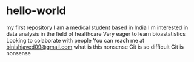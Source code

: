 # hello-world
my first repository 
I am a medical student based in India 
I m interested in data analysis in the field of healthcare
Very eager to learn bioastatistics
Looking to colaborate with people
You can reach me at binishjaved09@gmail.com
what is this nonsense
Git is so difficult 
Git is nonsense
